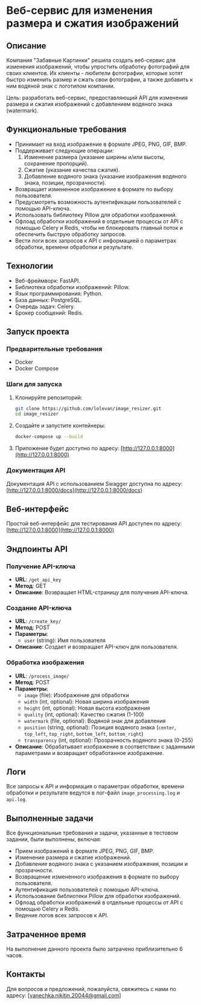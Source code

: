 # Веб-сервис для изменения размера и сжатия изображений

## Описание

Компания "Забавные Картинки" решила создать веб-сервис для изменения изображений, чтобы упростить обработку фотографий для своих клиентов. Их клиенты - любители фотографии, которые хотят быстро изменить размер и сжать свои фотографии, а также добавить к ним водяной знак с логотипом компании. 

Цель: разработать веб-сервис, предоставляющий API для изменения размера и сжатия изображений с добавлением водяного знака (watermark).

## Функциональные требования

- Принимает на вход изображение в формате JPEG, PNG, GIF, BMP.
- Поддерживает следующие операции:
  1. Изменение размера (указание ширины и/или высоты, сохранение пропорций).
  2. Сжатие (указание качества сжатия).
  3. Добавление водяного знака (указание изображения водяного знака, позиции, прозрачности).
- Возвращает измененное изображение в формате по выбору пользователя.
- Предусмотреть возможность аутентификации пользователей с помощью API-ключа.
- Использовать библиотеку Pillow для обработки изображений.
- Офлоад обработки изображений в отдельные процессы от API с помощью Celery и Redis, чтобы не блокировать главный поток и обеспечить быструю обработку запросов.
- Вести логи всех запросов к API с информацией о параметрах обработки, времени обработки и результате.

## Технологии

- Веб-фреймворк: FastAPI.
- Библиотека обработки изображений: Pillow.
- Язык программирования: Python.
- База данных: PostgreSQL.
- Очередь задач: Celery.
- Брокер сообщений: Redis.

## Запуск проекта

### Предварительные требования

- Docker
- Docker Compose

### Шаги для запуска

1. Клонируйте репозиторий:

    ```bash
    git clone https://github.com/lolevan/image_resizer.git
    cd image_resizer
    ```

2. Создайте и запустите контейнеры:

    ```bash
    docker-compose up --build
    ```

3. Приложение будет доступно по адресу: [http://127.0.0.1:8000](http://127.0.0.1:8000)

### Документация API

Документация API с использованием Swagger доступна по адресу: [http://127.0.0.1:8000/docs](http://127.0.0.1:8000/docs)

## Веб-интерфейс

Простой веб-интерфейс для тестирования API доступен по адресу: [http://127.0.0.1:8000](http://127.0.0.1:8000)

## Эндпоинты API

### Получение API-ключа

- **URL**: `/get_api_key`
- **Метод**: GET
- **Описание**: Возвращает HTML-страницу для получения API-ключа.

### Создание API-ключа

- **URL**: `/create_key/`
- **Метод**: POST
- **Параметры**:
  - `user` (string): Имя пользователя
- **Описание**: Создает и возвращает API-ключ для пользователя.

### Обработка изображения

- **URL**: `/process_image/`
- **Метод**: POST
- **Параметры**:
  - `image` (file): Изображение для обработки
  - `width` (int, optional): Новая ширина изображения
  - `height` (int, optional): Новая высота изображения
  - `quality` (int, optional): Качество сжатия (1-100)
  - `watermark` (file, optional): Водяной знак для добавления
  - `position` (string, optional): Позиция водяного знака (`center`, `top_left`, `top_right`, `bottom_left`, `bottom_right`)
  - `transparency` (int, optional): Прозрачность водяного знака (0-255)
- **Описание**: Обрабатывает изображение в соответствии с заданными параметрами и возвращает обработанное изображение.

## Логи

Все запросы к API и информация о параметрах обработки, времени обработки и результате ведутся в лог-файл `image_processing.log` и `api.log`.

## Выполненные задачи

Все функциональные требования и задачи, указанные в тестовом задании, были выполнены, включая:

- Прием изображений в формате JPEG, PNG, GIF, BMP.
- Изменение размера и сжатие изображений.
- Добавление водяного знака с указанием изображения, позиции и прозрачности.
- Возвращение измененного изображения в формате по выбору пользователя.
- Аутентификация пользователей с помощью API-ключа.
- Использование библиотеки Pillow для обработки изображений.
- Офлоад обработки изображений в отдельные процессы от API с помощью Celery и Redis.
- Ведение логов всех запросов к API.

## Затраченное время

На выполнение данного проекта было затрачено приблизительно 6 часов.

## Контакты

Для вопросов и предложений, пожалуйста, свяжитесь с нами по адресу: [vanechka.nikitin.20044@gmail.com]
